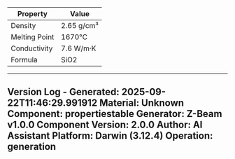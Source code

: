 | Property | Value |
|----------|-------|
| Density | 2.65 g/cm³ |
| Melting Point | 1670°C |
| Conductivity | 7.6 W/m·K |
| Formula | SiO2 |


---
Version Log - Generated: 2025-09-22T11:46:29.991912
Material: Unknown
Component: propertiestable
Generator: Z-Beam v1.0.0
Component Version: 2.0.0
Author: AI Assistant
Platform: Darwin (3.12.4)
Operation: generation
---